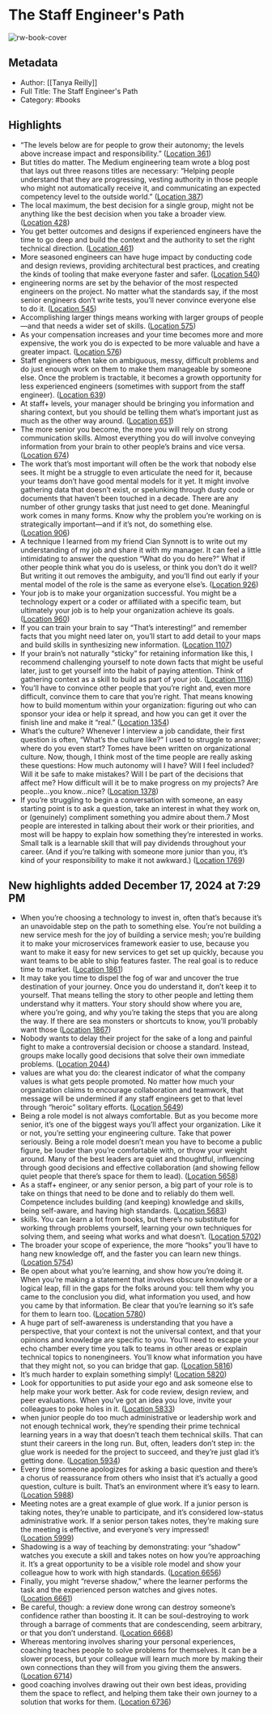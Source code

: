 # The Staff Engineer's Path

![rw-book-cover](https://m.media-amazon.com/images/I/81KTS5+oqFL._SY160.jpg)

## Metadata
- Author: [[Tanya Reilly]]
- Full Title: The Staff Engineer's Path
- Category: #books

## Highlights
- “The levels below are for people to grow their autonomy; the levels above increase impact and responsibility.” ([Location 361](https://readwise.io/to_kindle?action=open&asin=B0BG16Y553&location=361))
- But titles do matter. The Medium engineering team wrote a blog post that lays out three reasons titles are necessary: “Helping people understand that they are progressing, vesting authority in those people who might not automatically receive it, and communicating an expected competency level to the outside world.” ([Location 387](https://readwise.io/to_kindle?action=open&asin=B0BG16Y553&location=387))
- The local maximum, the best decision for a single group, might not be anything like the best decision when you take a broader view. ([Location 428](https://readwise.io/to_kindle?action=open&asin=B0BG16Y553&location=428))
- You get better outcomes and designs if experienced engineers have the time to go deep and build the context and the authority to set the right technical direction. ([Location 461](https://readwise.io/to_kindle?action=open&asin=B0BG16Y553&location=461))
- More seasoned engineers can have huge impact by conducting code and design reviews, providing architectural best practices, and creating the kinds of tooling that make everyone faster and safer. ([Location 540](https://readwise.io/to_kindle?action=open&asin=B0BG16Y553&location=540))
- engineering norms are set by the behavior of the most respected engineers on the project. No matter what the standards say, if the most senior engineers don’t write tests, you’ll never convince everyone else to do it. ([Location 545](https://readwise.io/to_kindle?action=open&asin=B0BG16Y553&location=545))
- Accomplishing larger things means working with larger groups of people—and that needs a wider set of skills. ([Location 575](https://readwise.io/to_kindle?action=open&asin=B0BG16Y553&location=575))
- As your compensation increases and your time becomes more and more expensive, the work you do is expected to be more valuable and have a greater impact. ([Location 576](https://readwise.io/to_kindle?action=open&asin=B0BG16Y553&location=576))
- Staff engineers often take on ambiguous, messy, difficult problems and do just enough work on them to make them manageable by someone else. Once the problem is tractable, it becomes a growth opportunity for less experienced engineers (sometimes with support from the staff engineer). ([Location 639](https://readwise.io/to_kindle?action=open&asin=B0BG16Y553&location=639))
- At staff+ levels, your manager should be bringing you information and sharing context, but you should be telling them what’s important just as much as the other way around. ([Location 651](https://readwise.io/to_kindle?action=open&asin=B0BG16Y553&location=651))
- The more senior you become, the more you will rely on strong communication skills. Almost everything you do will involve conveying information from your brain to other people’s brains and vice versa. ([Location 674](https://readwise.io/to_kindle?action=open&asin=B0BG16Y553&location=674))
- The work that’s most important will often be the work that nobody else sees. It might be a struggle to even articulate the need for it, because your teams don’t have good mental models for it yet. It might involve gathering data that doesn’t exist, or spelunking through dusty code or documents that haven’t been touched in a decade. There are any number of other grungy tasks that just need to get done. Meaningful work comes in many forms. Know why the problem you’re working on is strategically important—and if it’s not, do something else. ([Location 906](https://readwise.io/to_kindle?action=open&asin=B0BG16Y553&location=906))
- A technique I learned from my friend Cian Synnott is to write out my understanding of my job and share it with my manager. It can feel a little intimidating to answer the question “What do you do here?” What if other people think what you do is useless, or think you don’t do it well? But writing it out removes the ambiguity, and you’ll find out early if your mental model of the role is the same as everyone else’s. ([Location 926](https://readwise.io/to_kindle?action=open&asin=B0BG16Y553&location=926))
- Your job is to make your organization successful. You might be a technology expert or a coder or affiliated with a specific team, but ultimately your job is to help your organization achieve its goals. ([Location 960](https://readwise.io/to_kindle?action=open&asin=B0BG16Y553&location=960))
- If you can train your brain to say “That’s interesting!” and remember facts that you might need later on, you’ll start to add detail to your maps and build skills in synthesizing new information. ([Location 1107](https://readwise.io/to_kindle?action=open&asin=B0BG16Y553&location=1107))
- If your brain’s not naturally “sticky” for retaining information like this, I recommend challenging yourself to note down facts that might be useful later, just to get yourself into the habit of paying attention. Think of gathering context as a skill to build as part of your job. ([Location 1116](https://readwise.io/to_kindle?action=open&asin=B0BG16Y553&location=1116))
- You’ll have to convince other people that you’re right and, even more difficult, convince them to care that you’re right. That means knowing how to build momentum within your organization: figuring out who can sponsor your idea or help it spread, and how you can get it over the finish line and make it “real.” ([Location 1354](https://readwise.io/to_kindle?action=open&asin=B0BG16Y553&location=1354))
- What’s the culture? Whenever I interview a job candidate, their first question is often, “What’s the culture like?” I used to struggle to answer; where do you even start? Tomes have been written on organizational culture. Now, though, I think most of the time people are really asking these questions: How much autonomy will I have? Will I feel included? Will it be safe to make mistakes? Will I be part of the decisions that affect me? How difficult will it be to make progress on my projects? Are people…you know…nice? ([Location 1378](https://readwise.io/to_kindle?action=open&asin=B0BG16Y553&location=1378))
- If you’re struggling to begin a conversation with someone, an easy starting point is to ask a question, take an interest in what they work on, or (genuinely) compliment something you admire about them.7 Most people are interested in talking about their work or their priorities, and most will be happy to explain how something they’re interested in works. Small talk is a learnable skill that will pay dividends throughout your career. (And if you’re talking with someone more junior than you, it’s kind of your responsibility to make it not awkward.) ([Location 1769](https://readwise.io/to_kindle?action=open&asin=B0BG16Y553&location=1769))
## New highlights added December 17, 2024 at 7:29 PM
- When you’re choosing a technology to invest in, often that’s because it’s an unavoidable step on the path to something else. You’re not building a new service mesh for the joy of building a service mesh; you’re building it to make your microservices framework easier to use, because you want to make it easy for new services to get set up quickly, because you want teams to be able to ship features faster. The real goal is to reduce time to market. ([Location 1861](https://readwise.io/to_kindle?action=open&asin=B0BG16Y553&location=1861))
- It may take you time to dispel the fog of war and uncover the true destination of your journey. Once you do understand it, don’t keep it to yourself. That means telling the story to other people and letting them understand why it matters. Your story should show where you are, where you’re going, and why you’re taking the steps that you are along the way. If there are sea monsters or shortcuts to know, you’ll probably want those ([Location 1867](https://readwise.io/to_kindle?action=open&asin=B0BG16Y553&location=1867))
- Nobody wants to delay their project for the sake of a long and painful fight to make a controversial decision or choose a standard. Instead, groups make locally good decisions that solve their own immediate problems. ([Location 2044](https://readwise.io/to_kindle?action=open&asin=B0BG16Y553&location=2044))
- values are what you do: the clearest indicator of what the company values is what gets people promoted. No matter how much your organization claims to encourage collaboration and teamwork, that message will be undermined if any staff engineers get to that level through “heroic” solitary efforts. ([Location 5649](https://readwise.io/to_kindle?action=open&asin=B0BG16Y553&location=5649))
- Being a role model is not always comfortable. But as you become more senior, it’s one of the biggest ways you’ll affect your organization. Like it or not, you’re setting your engineering culture. Take that power seriously. Being a role model doesn’t mean you have to become a public figure, be louder than you’re comfortable with, or throw your weight around. Many of the best leaders are quiet and thoughtful, influencing through good decisions and effective collaboration (and showing fellow quiet people that there’s space for them to lead). ([Location 5658](https://readwise.io/to_kindle?action=open&asin=B0BG16Y553&location=5658))
- As a staff+ engineer, or any senior person, a big part of your role is to take on things that need to be done and to reliably do them well. Competence includes building (and keeping) knowledge and skills, being self-aware, and having high standards. ([Location 5683](https://readwise.io/to_kindle?action=open&asin=B0BG16Y553&location=5683))
- skills. You can learn a lot from books, but there’s no substitute for working through problems yourself, learning your own techniques for solving them, and seeing what works and what doesn’t. ([Location 5702](https://readwise.io/to_kindle?action=open&asin=B0BG16Y553&location=5702))
- The broader your scope of experience, the more “hooks” you’ll have to hang new knowledge off, and the faster you can learn new things. ([Location 5754](https://readwise.io/to_kindle?action=open&asin=B0BG16Y553&location=5754))
- Be open about what you’re learning, and show how you’re doing it. When you’re making a statement that involves obscure knowledge or a logical leap, fill in the gaps for the folks around you: tell them why you came to the conclusion you did, what information you used, and how you came by that information. Be clear that you’re learning so it’s safe for them to learn too. ([Location 5780](https://readwise.io/to_kindle?action=open&asin=B0BG16Y553&location=5780))
- A huge part of self-awareness is understanding that you have a perspective, that your context is not the universal context, and that your opinions and knowledge are specific to you. You’ll need to escape your echo chamber every time you talk to teams in other areas or explain technical topics to nonengineers. You’ll know what information you have that they might not, so you can bridge that gap. ([Location 5816](https://readwise.io/to_kindle?action=open&asin=B0BG16Y553&location=5816))
- It’s much harder to explain something simply! ([Location 5820](https://readwise.io/to_kindle?action=open&asin=B0BG16Y553&location=5820))
- Look for opportunities to put aside your ego and ask someone else to help make your work better. Ask for code review, design review, and peer evaluations. When you’ve got an idea you love, invite your colleagues to poke holes in it. ([Location 5833](https://readwise.io/to_kindle?action=open&asin=B0BG16Y553&location=5833))
- when junior people do too much administrative or leadership work and not enough technical work, they’re spending their prime technical learning years in a way that doesn’t teach them technical skills. That can stunt their careers in the long run. But, often, leaders don’t step in: the glue work is needed for the project to succeed, and they’re just glad it’s getting done. ([Location 5934](https://readwise.io/to_kindle?action=open&asin=B0BG16Y553&location=5934))
- Every time someone apologizes for asking a basic question and there’s a chorus of reassurance from others who insist that it’s actually a good question, culture is built. That’s an environment where it’s easy to learn. ([Location 5988](https://readwise.io/to_kindle?action=open&asin=B0BG16Y553&location=5988))
- Meeting notes are a great example of glue work. If a junior person is taking notes, they’re unable to participate, and it’s considered low-status administrative work. If a senior person takes notes, they’re making sure the meeting is effective, and everyone’s very impressed! ([Location 5999](https://readwise.io/to_kindle?action=open&asin=B0BG16Y553&location=5999))
- Shadowing is a way of teaching by demonstrating: your “shadow” watches you execute a skill and takes notes on how you’re approaching it. It’s a great opportunity to be a visible role model and show your colleague how to work with high standards. ([Location 6656](https://readwise.io/to_kindle?action=open&asin=B0BG16Y553&location=6656))
- Finally, you might “reverse shadow,” where the learner performs the task and the experienced person watches and gives notes. ([Location 6661](https://readwise.io/to_kindle?action=open&asin=B0BG16Y553&location=6661))
- Be careful, though: a review done wrong can destroy someone’s confidence rather than boosting it. It can be soul-destroying to work through a barrage of comments that are condescending, seem arbitrary, or that you don’t understand. ([Location 6668](https://readwise.io/to_kindle?action=open&asin=B0BG16Y553&location=6668))
- Whereas mentoring involves sharing your personal experiences, coaching teaches people to solve problems for themselves. It can be a slower process, but your colleague will learn much more by making their own connections than they will from you giving them the answers. ([Location 6714](https://readwise.io/to_kindle?action=open&asin=B0BG16Y553&location=6714))
- good coaching involves drawing out their own best ideas, providing them the space to reflect, and helping them take their own journey to a solution that works for them. ([Location 6736](https://readwise.io/to_kindle?action=open&asin=B0BG16Y553&location=6736))

